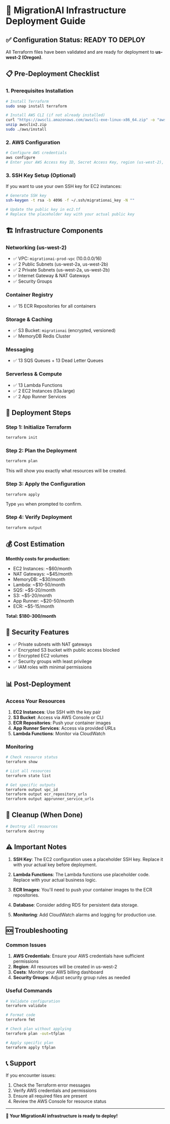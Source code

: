 # 🚀 MigrationAI Infrastructure Deployment Guide

## ✅ **Configuration Status: READY TO DEPLOY**

All Terraform files have been validated and are ready for deployment to **us-west-2 (Oregon)**.

## 📋 **Pre-Deployment Checklist**

### **1. Prerequisites Installation**

```bash
# Install Terraform
sudo snap install terraform

# Install AWS CLI (if not already installed)
curl "https://awscli.amazonaws.com/awscli-exe-linux-x86_64.zip" -o "awscliv2.zip"
unzip awscliv2.zip
sudo ./aws/install
```

### **2. AWS Configuration**

```bash
# Configure AWS credentials
aws configure
# Enter your AWS Access Key ID, Secret Access Key, region (us-west-2), and output format (json)
```

### **3. SSH Key Setup (Optional)**

If you want to use your own SSH key for EC2 instances:

```bash
# Generate SSH key
ssh-keygen -t rsa -b 4096 -f ~/.ssh/migrationai_key -N ""

# Update the public key in ec2.tf
# Replace the placeholder key with your actual public key
```

## 🏗️ **Infrastructure Components**

### **Networking (us-west-2)**
- ✅ VPC: `migrationai-prod-vpc` (10.0.0.0/16)
- ✅ 2 Public Subnets (us-west-2a, us-west-2b)
- ✅ 2 Private Subnets (us-west-2a, us-west-2b)
- ✅ Internet Gateway & NAT Gateways
- ✅ Security Groups

### **Container Registry**
- ✅ 15 ECR Repositories for all containers

### **Storage & Caching**
- ✅ S3 Bucket: `migrationai` (encrypted, versioned)
- ✅ MemoryDB Redis Cluster

### **Messaging**
- ✅ 13 SQS Queues + 13 Dead Letter Queues

### **Serverless & Compute**
- ✅ 13 Lambda Functions
- ✅ 2 EC2 Instances (t3a.large)
- ✅ 2 App Runner Services

## 🚀 **Deployment Steps**

### **Step 1: Initialize Terraform**
```bash
terraform init
```

### **Step 2: Plan the Deployment**
```bash
terraform plan
```
This will show you exactly what resources will be created.

### **Step 3: Apply the Configuration**
```bash
terraform apply
```
Type `yes` when prompted to confirm.

### **Step 4: Verify Deployment**
```bash
terraform output
```

## 💰 **Cost Estimation**

**Monthly costs for production:**
- EC2 Instances: ~$60/month
- NAT Gateways: ~$45/month
- MemoryDB: ~$30/month
- Lambda: ~$10-50/month
- SQS: ~$5-20/month
- S3: ~$5-20/month
- App Runner: ~$20-50/month
- ECR: ~$5-15/month

**Total: $180-300/month**

## 🔐 **Security Features**

- ✅ Private subnets with NAT gateways
- ✅ Encrypted S3 bucket with public access blocked
- ✅ Encrypted EC2 volumes
- ✅ Security groups with least privilege
- ✅ IAM roles with minimal permissions

## 📊 **Post-Deployment**

### **Access Your Resources**

1. **EC2 Instances**: Use SSH with the key pair
2. **S3 Bucket**: Access via AWS Console or CLI
3. **ECR Repositories**: Push your container images
4. **App Runner Services**: Access via provided URLs
5. **Lambda Functions**: Monitor via CloudWatch

### **Monitoring**

```bash
# Check resource status
terraform show

# List all resources
terraform state list

# Get specific outputs
terraform output vpc_id
terraform output ecr_repository_urls
terraform output apprunner_service_urls
```

## 🧹 **Cleanup (When Done)**

```bash
# Destroy all resources
terraform destroy
```

## ⚠️ **Important Notes**

1. **SSH Key**: The EC2 configuration uses a placeholder SSH key. Replace it with your actual key before deployment.

2. **Lambda Functions**: The Lambda functions use placeholder code. Replace with your actual business logic.

3. **ECR Images**: You'll need to push your container images to the ECR repositories.

4. **Database**: Consider adding RDS for persistent data storage.

5. **Monitoring**: Add CloudWatch alarms and logging for production use.

## 🆘 **Troubleshooting**

### **Common Issues**

1. **AWS Credentials**: Ensure your AWS credentials have sufficient permissions
2. **Region**: All resources will be created in us-west-2
3. **Costs**: Monitor your AWS billing dashboard
4. **Security Groups**: Adjust security group rules as needed

### **Useful Commands**

```bash
# Validate configuration
terraform validate

# Format code
terraform fmt

# Check plan without applying
terraform plan -out=tfplan

# Apply specific plan
terraform apply tfplan
```

## 📞 **Support**

If you encounter issues:
1. Check the Terraform error messages
2. Verify AWS credentials and permissions
3. Ensure all required files are present
4. Review the AWS Console for resource status

---

**🎉 Your MigrationAI infrastructure is ready to deploy!** 